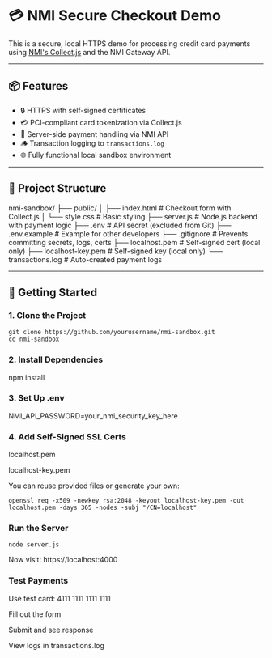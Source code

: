 # 💳 NMI Secure Checkout Demo

This is a secure, local HTTPS demo for processing credit card payments using [NMI's Collect.js](https://secure.nmi.com/merchants/resources/integration_portal.php) and the NMI Gateway API.

---

## 📦 Features

- 🔒 HTTPS with self-signed certificates
- 💳 PCI-compliant card tokenization via Collect.js
- 🧾 Server-side payment handling via NMI API
- 🪵 Transaction logging to `transactions.log`
- 🌐 Fully functional local sandbox environment

---

## 📁 Project Structure
nmi-sandbox/
├── public/
│ ├── index.html # Checkout form with Collect.js
│ └── style.css # Basic styling
├── server.js # Node.js backend with payment logic
├── .env # API secret (excluded from Git)
├── .env.example # Example for other developers
├── .gitignore # Prevents committing secrets, logs, certs
├── localhost.pem # Self-signed cert (local only)
├── localhost-key.pem # Self-signed key (local only)
└── transactions.log # Auto-created payment logs



---

## 🚀 Getting Started

### 1. Clone the Project

```
git clone https://github.com/yourusername/nmi-sandbox.git
cd nmi-sandbox
```

### 2. Install Dependencies
npm install


### 3. Set Up .env
NMI_API_PASSWORD=your_nmi_security_key_here

### 4. Add Self-Signed SSL Certs
localhost.pem

localhost-key.pem

You can reuse provided files or generate your own:

```
openssl req -x509 -newkey rsa:2048 -keyout localhost-key.pem -out localhost.pem -days 365 -nodes -subj "/CN=localhost"
```

### Run the Server
```
node server.js
```
Now visit: https://localhost:4000


### Test Payments
Use test card: 4111 1111 1111 1111

Fill out the form

Submit and see response

View logs in transactions.log




